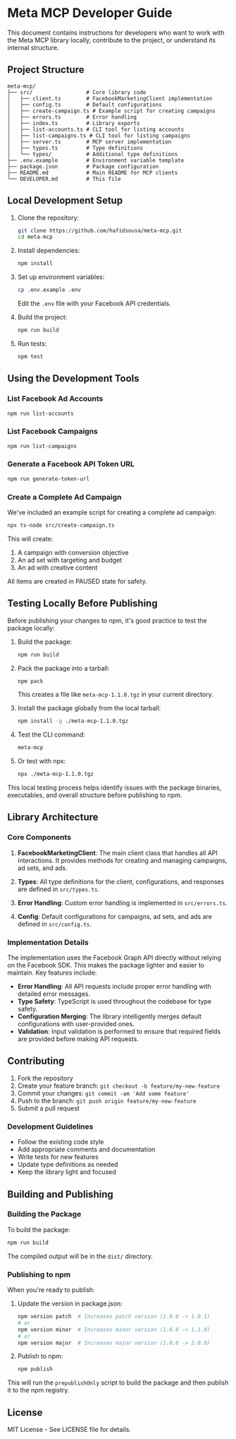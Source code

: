 # Meta MCP Developer Guide

This document contains instructions for developers who want to work with the Meta MCP library locally, contribute to the project, or understand its internal structure.

## Project Structure

```
meta-mcp/
├── src/                 # Core library code
│   ├── client.ts        # FacebookMarketingClient implementation
│   ├── config.ts        # Default configurations
│   ├── create-campaign.ts # Example script for creating campaigns
│   ├── errors.ts        # Error handling
│   ├── index.ts         # Library exports
│   ├── list-accounts.ts # CLI tool for listing accounts
│   ├── list-campaigns.ts # CLI tool for listing campaigns
│   ├── server.ts        # MCP server implementation
│   ├── types.ts         # Type definitions
│   └── types/           # Additional type definitions
├── .env.example         # Environment variable template
├── package.json         # Package configuration
├── README.md            # Main README for MCP clients
└── DEVELOPER.md         # This file
```

## Local Development Setup

1. Clone the repository:
   ```bash
   git clone https://github.com/hafidsousa/meta-mcp.git
   cd meta-mcp
   ```

2. Install dependencies:
   ```bash
   npm install
   ```

3. Set up environment variables:
   ```bash
   cp .env.example .env
   ```
   Edit the `.env` file with your Facebook API credentials.

4. Build the project:
   ```bash
   npm run build
   ```

5. Run tests:
   ```bash
   npm test
   ```

## Using the Development Tools

### List Facebook Ad Accounts

```bash
npm run list-accounts
```

### List Facebook Campaigns

```bash
npm run list-campaigns
```

### Generate a Facebook API Token URL

```bash
npm run generate-token-url
```

### Create a Complete Ad Campaign

We've included an example script for creating a complete ad campaign:

```bash
npx ts-node src/create-campaign.ts
```

This will create:
1. A campaign with conversion objective
2. An ad set with targeting and budget
3. An ad with creative content

All items are created in PAUSED state for safety.

## Testing Locally Before Publishing

Before publishing your changes to npm, it's good practice to test the package locally:

1. Build the package:
   ```bash
   npm run build
   ```

2. Pack the package into a tarball:
   ```bash
   npm pack
   ```
   This creates a file like `meta-mcp-1.1.0.tgz` in your current directory.

3. Install the package globally from the local tarball:
   ```bash
   npm install -g ./meta-mcp-1.1.0.tgz
   ```

4. Test the CLI command:
   ```bash
   meta-mcp
   ```

5. Or test with npx:
   ```bash
   npx ./meta-mcp-1.1.0.tgz
   ```

This local testing process helps identify issues with the package binaries, executables, and overall structure before publishing to npm.

## Library Architecture

### Core Components

1. **FacebookMarketingClient**: The main client class that handles all API interactions. It provides methods for creating and managing campaigns, ad sets, and ads.

2. **Types**: All type definitions for the client, configurations, and responses are defined in `src/types.ts`.

3. **Error Handling**: Custom error handling is implemented in `src/errors.ts`.

4. **Config**: Default configurations for campaigns, ad sets, and ads are defined in `src/config.ts`.

### Implementation Details

The implementation uses the Facebook Graph API directly without relying on the Facebook SDK. This makes the package lighter and easier to maintain. Key features include:

- **Error Handling**: All API requests include proper error handling with detailed error messages.
- **Type Safety**: TypeScript is used throughout the codebase for type safety.
- **Configuration Merging**: The library intelligently merges default configurations with user-provided ones.
- **Validation**: Input validation is performed to ensure that required fields are provided before making API requests.

## Contributing

1. Fork the repository
2. Create your feature branch: `git checkout -b feature/my-new-feature`
3. Commit your changes: `git commit -am 'Add some feature'`
4. Push to the branch: `git push origin feature/my-new-feature`
5. Submit a pull request

### Development Guidelines

- Follow the existing code style
- Add appropriate comments and documentation
- Write tests for new features
- Update type definitions as needed
- Keep the library light and focused

## Building and Publishing

### Building the Package

To build the package:

```bash
npm run build
```

The compiled output will be in the `dist/` directory.

### Publishing to npm

When you're ready to publish:

1. Update the version in package.json:
   ```bash
   npm version patch  # Increases patch version (1.0.0 -> 1.0.1)
   # or
   npm version minor  # Increases minor version (1.0.0 -> 1.1.0)
   # or
   npm version major  # Increases major version (1.0.0 -> 2.0.0)
   ```

2. Publish to npm:
   ```bash
   npm publish
   ```

This will run the `prepublishOnly` script to build the package and then publish it to the npm registry.

## License

MIT License - See LICENSE file for details. 